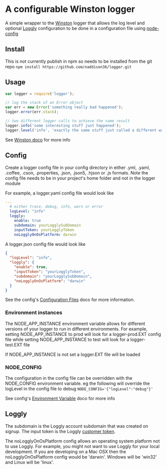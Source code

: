 A configurable Winston logger
===============

A simple wrapper to the [Winston](https://github.com/winstonjs/winston) logger that allows the log level and optional [Loggly](https://www.loggly.com/) configuration to be done in a configuration file using [node-config](https://github.com/lorenwest/node-config)

## Install

This is not currently publish in npm so needs to be installed from the git repo
```npm install https://github.com/naddison36/logger.git```

## Usage

```javascript
var logger = require('logger');

// log the stack of an Error object
var err = new Error('something really bad happened');
logger.error(err.stack);

// two different logger calls to achieve the same result
logger.info('some interesting stuff just happened');
logger.level('info', 'exactly the same stuff just called a different way');
```

See [Winston doco](https://github.com/winstonjs/winston#logging) for more info

## Config
Create a logger config file in your config directory in either .yml, .yaml, .coffee, .cson, .properties, .json, .json5, .hjson or .js formats.
Note the config file needs to be in your project's home folder and not in the logger module

For example, a logger.yaml config file would look like
```yaml
---
  # either trace, debug, info, warn or error
  logLevel: "info"
  loggly:
    enable: true
    subdomain: yourLogglySubDomain
    inputToken: yourLogglyToken
    noLogglyOnOsPlatform: darwin
```

A logger.json config file would look like
```json
{
  "logLevel": "info",
  "loggly": {
    "enable": true,
    "inputToken": "yourLogglyToken",
    "subdomain": "yourLogglySubDomain",
    "noLogglyOnOsPlatform": "darwin"
  }
}
```

See the config's [Configuration Files](https://github.com/lorenwest/node-config/wiki/Configuration-Files) doco for more information.

### Environment instances
The NODE_APP_INSTANCE environment variable allows for different versions of your logger to run in different environments.
For example, setting NODE_APP_INSTANCE to prod will look for a logger-prod.EXT config file while
setting NODE_APP_INSTANCE to test will look for a logger-test.EXT file

If NODE_APP_INSTANCE is not set a logger.EXT file will be loaded

### NODE_CONFIG
The configuration in the config file can be overridden with the NODE_CONFIG environment variable. eg the following will override the logLevel in the config file to debug
`NODE_CONFIG='{"logLevel":"debug"}'`

See config's [Environment Variable](https://github.com/lorenwest/node-config/wiki/Environment-Variables) doco for more info

## Loggly
The subdomain is the Loggly account subdomain that was created on signup. The input token is the Loggly [customer token](https://www.loggly.com/docs/customer-token-authentication-token/).

The noLogglyOnOsPlatform config allows an operating system platform not to use Loggly. For example, you might not want to use Loggly for your local development. If you are developing on a Mac OSX then the noLogglyOnOsPlatform config would be 'darwin'. Windows will be 'win32' and Linux will be 'linux'.
